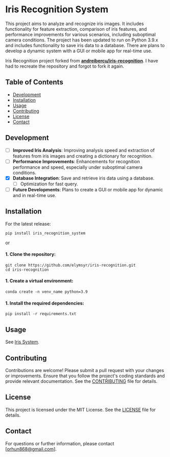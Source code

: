# Iris Recognition System

This project aims to analyze and recognize iris images. It includes functionality for feature extraction, comparison of iris features, and performance improvements for various scenarios, including suboptimal camera conditions. The project has been updated to run on Python 3.9.x and includes functionality to save iris data to a database. There are plans to develop a dynamic system with a GUI or mobile app for real-time use.

Iris Recognition project forked from [**andreibercu/iris-recognition**](https://github.com/andreibercu/iris-recognition). I have had to recreate the repository and forgot to fork it again.

## Table of Contents

- [Development](#development)
- [Installation](#installation)
- [Usage](#usage)
- [Contributing](#contributing)
- [License](#license)
- [Contact](#contact)

## Development
- [ ] **Improved Iris Analysis**: Improving analysis speed and extraction of features from iris images and creating a dictionary for recognition.
- [ ] **Performance Improvements**: Enhancements for recognition performance and speed, especially under suboptimal camera conditions.
- [x] **Database Integration**: Save and retrieve iris data using a database.
  - [ ] Optimization for fast query.
- [ ] **Future Developments**: Plans to create a GUI or mobile app for dynamic and in real-time use.

## Installation

For the latest release:
```
pip install iris_recognition_system
```
or

#### 1. Clone the repository:
```
git clone https://github.com/elymsyr/iris-recognition.git
cd iris-recognition
```

#### 1. Create a virtual environment:
```
conda create -n venv_name python=3.9
```

#### 1. Install the required dependencies:
```
pip install -r requirements.txt
```

## Usage
See [Iris System](iris_system).

## Contributing
Contributions are welcome! Please submit a pull request with your changes or improvements. Ensure that you follow the project's coding standards and provide relevant documentation. See the [CONTRIBUTING](CONTRIBUTING.md) file for details.

## License
This project is licensed under the MIT License. See the [LICENSE](LICENSE.md) file for details.

## Contact
For questions or further information, please contact [orhun868@gmail.com].
